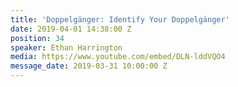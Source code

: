 ```yaml
---
title: 'Doppelgänger: Identify Your Doppelgänger'
date: 2019-04-01 14:38:00 Z
position: 34
speaker: Ethan Harrington
media: https://www.youtube.com/embed/DLN-lddVQO4
message_date: 2019-03-31 10:00:00 Z
---
```


